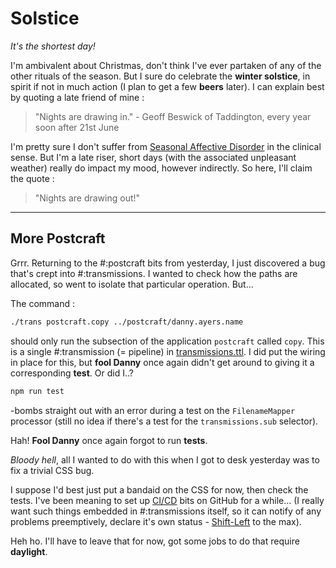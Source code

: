 # Solstice

*It's the shortest day!*

I'm ambivalent about Christmas, don't think I've ever partaken of any of the other rituals of the season. But I sure do celebrate the **winter solstice**, in spirit if not in much action (I plan to get a few **beers** later). I can explain best by quoting a late friend of mine :    
> "Nights are drawing in."
\- Geoff Beswick of Taddington, every year soon after 21st June

I'm pretty sure I don't suffer from [Seasonal Affective Disorder](https://en.wikipedia.org/wiki/Seasonal_affective_disorder) in the clinical sense. But I'm a late riser, short days (with the associated unpleasant weather) really do impact my mood, however indirectly. So here, I'll claim the quote :
> "Nights are drawing out!"

---

## More Postcraft

Grrr. Returning to the #:postcraft bits from yesterday, I just discovered a bug that's crept into #:transmissions. I wanted to check how the paths are allocated, so went to isolate that particular operation. But...

The command :

```sh
./trans postcraft.copy ../postcraft/danny.ayers.name
```
should only run the subsection of the application `postcraft` called `copy`. This is a single #:transmission (= pipeline) in  [transmissions.ttl](/static/artifacts/postcraft/2024-12-20/transmissions.ttl). I did put the wiring in place for this, but **fool Danny** once again didn't get around to giving it a corresponding **test**. Or did I..?
```sh
npm run test
```
\-bombs straight out with an error during a test on the `FilenameMapper` processor (still no idea if there's a test for the `transmissions.sub` selector).

Hah! **Fool Danny** once again forgot to run **tests**.

*Bloody hell*, all I wanted to do with this when I got to desk yesterday was to fix a trivial CSS bug.

I suppose I'd best just put a bandaid on the CSS for now, then check the tests. I've been meaning to set up [CI/CD](https://en.wikipedia.org/wiki/CI/CD) bits on GitHub for a while... (I really want such things embedded in #:transmissions itself, so it can notify of any problems preemptively, declare it's own status - [Shift-Left](https://en.wikipedia.org/wiki/Shift-left_testing) to the max).

Heh ho. I'll have to leave that for now, got some jobs to do that require **daylight**.
